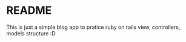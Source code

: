# README

This is just a simple blog app to pratice ruby on rails view, controllers, models structure :D
